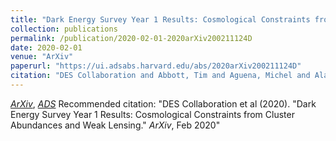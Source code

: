 ```yaml
---
title: "Dark Energy Survey Year 1 Results: Cosmological Constraints from Cluster Abundances and Weak Lensing"
collection: publications
permalink: /publication/2020-02-01-2020arXiv200211124D
date: 2020-02-01
venue: "ArXiv"
paperurl: "https://ui.adsabs.harvard.edu/abs/2020arXiv200211124D"
citation: "DES Collaboration and Abbott, Tim and Aguena, Michel and Alarcon, Alex and Allam, Sahar and Allen, Steve and Annis, James and Avila, Santiago and Bacon, David and Bermeo, Alberto and Bernstein, Gary and Bertin, Emmanuel and Bhargava, Sunayana and Bocquet, Sebastian and Brooks, David and Brout, Dillon and Buckley-Geer, Elizabeth and Burke, David and Carnero Rosell, Aurelio and Carrasco Kind, Matias and Carretero, Jorge and Castander, Francisco Javier and Cawthon, Ross and Chang, Chihway and Chen, Xinyi and Choi, Ami and Costanzi, Matteo and Crocce, Martin and da Costa, Luiz and Davis, Tamara and De Vicente, Juan and DeRose, Joseph and Desai, Shantanu and Diehl, H. Thomas and Dietrich, J\org and Dodelson, Scott and Doel, Peter and Drlica-Wagner, Alex and Eckert, Kathleen and Eifler, Tim and Elvin-Poole, Jack and Estrada, Juan and Everett, Spencer and Evrard, August and Farahi, Arya and Ferrero, Ismael and Flaugher, Brenna and Fosalba, Pablo and Frieman, Josh and Garcia-Bellido, Juan and Gatti, Marco and Gaztanaga, Enrique and Gerdes, David and Giannantonio, Tommaso and Giles, Paul and Grandis, Sebastian and Gruen, Daniel and Gruendl, Robert and Gschwend, Julia and Gutierrez, Gaston and Hartley, Will and Hinton, Samuel and Hollowood, Devon L. and Honscheid, Klaus and Hoyle, Ben and Huterer, Dragan and James, David and Jarvis, Mike and Jeltema, Tesla and Johnson, Margaret and Kent, Stephen and Krause, Elisabeth and Kron, Richard and Kuehn, Kyler and Kuropatkin, Nikolay and Lahav, Ofer and Li, Ting and Lidman, Christopher and Lima, Marcos and Lin, Huan and MacCrann, Niall and Maia, Marcio and Mantz, Adam and Marshall, Jennifer and Martini, Paul and Mayers, Julian and Melchior, Peter and Mena, Juan and Menanteau, Felipe and Miquel, Ramon and Mohr, Joe and Nichol, Robert and Nord, Brian and Ogando, Ricardo and Palmese, Antonella and Paz-Chinchon, Francisco and Plazas Malag\'on, Andr\'es and Prat, Judit and Rau, Markus Michael and Romer, Kathy and Roodman, Aaron and Rooney, Philip and Rozo, Eduardo and Rykoff, Eli and Sako, Masao and Samuroff, Simon and Sanchez, Carles and Saro, Alexandro and Scarpine, Vic and Schubnell, Michael and Scolnic, Daniel and Serrano, Santiago and Sevilla, Ignacio and Sheldon, Erin and Smith, J. Allyn and Suchyta, Eric and Swanson, Molly and Tarle, Gregory and Thomas, Daniel and To, Chun-Hao and Troxel, Michael A. and Tucker, Douglas and Varga, Tamas Norbert and von der Linden, Anja and Walker, Alistair and Wechsler, Risa and Weller, Jochen and Wilkinson, Reese and Wu, Hao-Yi and Yanny, Brian and Zhang, Zhuowen and Zuntz, Joe. &quot;Dark Energy Survey Year 1 Results: Cosmological Constraints from Cluster Abundances and Weak Lensing.&quot; <i>ArXiv</i>, Feb 2020"
---
```


[*ArXiv*](https://arxiv.org/abs/2002.11124), [*ADS*](https://ui.adsabs.harvard.edu/abs/2020arXiv200211124D)
Recommended citation: "DES Collaboration et al (2020). &quot;Dark Energy Survey Year 1 Results: Cosmological Constraints from Cluster Abundances and Weak Lensing.&quot; <i>ArXiv</i>, Feb 2020"

